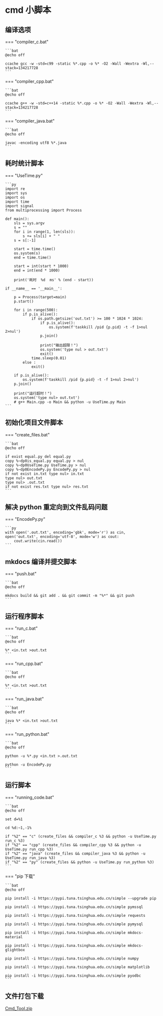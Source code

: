 # cmd 小脚本

## 编译选项

=== "compiler_c.bat"

    ```bat
    @echo off

    ccache gcc -w -std=c99 -static %*.cpp -o %* -O2 -Wall -Wextra -Wl,--stack=134217728
    ```

=== "compiler_cpp.bat"

    ```bat
    @echo off

    ccache g++ -w -std=c++14 -static %*.cpp -o %* -O2 -Wall -Wextra -Wl,--stack=134217728
    ```

=== "compiler_java.bat"

    ```bat
    @echo off

    javac -encoding utf8 %*.java
    ```

## 耗时统计脚本

=== "UseTime.py"

    ```py
    import re
    import sys
    import os
    import time
    import signal
    from multiprocessing import Process

    def main():
        sls = sys.argv
        s = ""
        for i in range(1, len(sls)):
            s += sls[i] + " "
        s = s[:-1]
        
        start = time.time()
        os.system(s)
        end = time.time()
        
        start = int(start * 1000)
        end = int(end * 1000)
        
        print('耗时  %d  ms' % (end - start))
        
    if __name__ == '__main__':
        
        p = Process(target=main)
        p.start()
        
        for i in range(500):
            if p.is_alive():
                if os.path.getsize('out.txt') >= 100 * 1024 * 1024:
                    if p.is_alive():
                        os.system(f'taskkill /pid {p.pid} -t -f 1>nul 2>nul')
                    p.join()
                    
                    print("输出超限！")
                    os.system('type nul > out.txt')
                    exit()
                time.sleep(0.01)
            else :
                exit()

        if p.is_alive():
            os.system(f'taskkill /pid {p.pid} -t -f 1>nul 2>nul')
        p.join()
        
        print("运行超时！")
        os.system('type nul> out.txt')
        # g++ Main.cpp -o Main && python -u UseTime.py Main
    ```

## 初始化项目文件脚本

=== "create_files.bat"

    ```bat
    @echo off

    if exist equal.py del equal.py
    copy %~dp0is_equal.py equal.py > nul
    copy %~dp0UseTime.py UseTime.py > nul
    copy %~dp0EncodePy.py EncodePy.py > nul
    if not exist in.txt type nul> in.txt
    type nul> out.txt
    type nul> .out.txt
    if not exist res.txt type nul> res.txt
    ```

## 解决 python 重定向到文件乱码问题

=== "EncodePy.py"

    ```py
    with open('.out.txt', encoding='gbk', mode='r') as cin, open('out.txt', encoding='utf-8', mode='w') as cout:
        cout.write(cin.read())
    ```

## mkdocs 编译并提交脚本

=== "push.bat"

    ```bat
    @echo off

    mkdocs build && git add . && git commit -m "%*" && git push
    ```

## 运行程序脚本

=== "run_c.bat"

    ```bat
    @echo off

    %* <in.txt >out.txt
    ```

=== "run_cpp.bat"

    ```bat
    @echo off

    %* <in.txt >out.txt
    ```

=== "run_java.bat"

    ```bat
    @echo off

    java %* <in.txt >out.txt
    ```

=== "run_python.bat"

    ```bat
    @echo off

    python -u %*.py <in.txt >.out.txt

    python -u EncodePy.py
    ```

## 运行脚本

=== "running_code.bat"

    ```bat
    @echo off

    set d=%1

    cd %d:~1,-1%

    if "%2" == "c" (create_files && compiler_c %3 && python -u UseTime.py run_c %3)
    if "%2" == "cpp" (create_files && compiler_cpp %3 && python -u UseTime.py run_cpp %3)
    if "%2" == "java" (create_files && compiler_java %3 && python -u UseTime.py run_java %3)
    if "%2" == "py" (create_files && python -u UseTime.py run_python %3)
    ```

=== "pip 下载"

    ```bat
    @echo off

    pip install -i https://pypi.tuna.tsinghua.edu.cn/simple --upgrade pip

    pip install -i https://pypi.tuna.tsinghua.edu.cn/simple pymssql 

    pip install -i https://pypi.tuna.tsinghua.edu.cn/simple requests

    pip install -i https://pypi.tuna.tsinghua.edu.cn/simple pymysql

    pip install -i https://pypi.tuna.tsinghua.edu.cn/simple mkdocs-material

    pip install -i https://pypi.tuna.tsinghua.edu.cn/simple mkdocs-glightbox

    pip install -i https://pypi.tuna.tsinghua.edu.cn/simple numpy

    pip install -i https://pypi.tuna.tsinghua.edu.cn/simple matplotlib

    pip install -i https://pypi.tuna.tsinghua.edu.cn/simple pyodbc
    ```

## 文件打包下载

[Cmd_Tool.zip](./Cmd_Tool.zip)